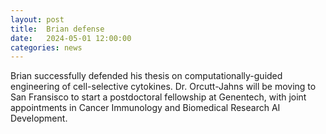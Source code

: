 ```yaml
---
layout: post
title:  Brian defense
date:   2024-05-01 12:00:00
categories: news
---
```

Brian successfully defended his thesis on computationally-guided engineering of cell-selective cytokines. Dr. Orcutt-Jahns will be moving to San Fransisco to start a postdoctoral fellowship at Genentech, with joint appointments in Cancer Immunology and Biomedical Research AI Development.